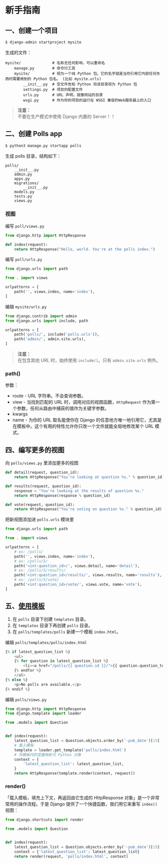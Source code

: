 # 新手指南

##  一、创建一个项目
```sh
$ django-admin startproject mysite
```

生成的文件：  
```
mysite/              # 名称无任何影响，可以重命名
    manage.py        # 命令行工具
    mysite/          # 视为一个纯 Python 包。它的名字就是当你引用它内部任何东西时需要用到的 Python 包名。 (比如 mysite.urls)
        __init__.py  # 空文件告知 Python 将该目录视为 Python 包
        settings.py  # 项目的配置文件
        urls.py      # URL 声明，就像网站的目录
        wsgi.py      # 作为你的项目的运行在 WSGI 兼容的Web服务器上的入口
```

>**注意：**  
>不要在生产模式中使用 Django 内置的 Server！！  

## 二、创建 Polls app
```sh
$ python3 manage.py startapp polls
```

生成 polls 目录，结构如下：  
```
polls/
    __init__.py
    admin.py
    apps.py
    migrations/
        __init__.py
    models.py
    tests.py
    views.py
```

### 视图
编写 `poll/views.py`  
```py
from django.http import HttpResponse

def index(request):
    return HttpResponse("Hello, world. You're at the polls index.")
```
编写 `poll/urls.py`  
```py
from django.urls import path

from . import views

urlpatterns = [
    path('', views.index, name='index'),
]
```
编辑 `mysite/urls.py`  
```py
from django.contrib import admin
from django.urls import include, path

urlpatterns = [
    path('polls/', include('polls.urls')),
    path('admin/', admin.site.urls),
]
```

>**注意：**  
>在包含其他 URL 时，始终使用 `include()`。只有 `admin.site.urls` 例外。  

### path()
参数：  
- route - URL 字符串。不会查询参数。  
- view - 当找到匹配的 URL 时，调用对应的视图函数，`HttpRequest` 作为第一个参数，任何从路由中捕获的值作为关键字参数。  
- kwargs  
- name - 为你的 URL 取名能使你在 Django 的任意地方唯一地引用它，尤其是在模板中。这个有用的特性允许你只改一个文件就能全局地修改某个 URL 模式。


## 四、编写更多的视图
向 `polls/views.py` 里添加更多的视图  
```py
def detail(request, question_id):
    return HttpResponse("You're looking at question %s." % question_id)

def results(request, question_id):
    response = "You're looking at the results of question %s."
    return HttpResponse(response % question_id)

def vote(request, question_id):
    return HttpResponse("You're voting on question %s." % question_id)
```
把新视图添加进 `polls.urls` 模块里  
```py
from django.urls import path

from . import views

urlpatterns = [
    # ex: /polls/
    path('', views.index, name='index'),
    # ex: /polls/5/
    path('<int:question_id>/', views.detail, name='detail'),
    # ex: /polls/5/results/
    path('<int:question_id>/results/', views.results, name='results'),
    # ex: /polls/5/vote/
    path('<int:question_id>/vote/', views.vote, name='vote'),
]
```

## 五、[使用模板](https://docs.djangoproject.com/zh-hans/2.2/intro/tutorial03/#write-views-that-actually-do-something)
1. 在 `polls` 目录下创建 `templates` 目录。  
2. 在 `templates` 目录下再创建 `polls` 目录。  
3. 在 `polls/templates/polls` 新建一个模板 `index.html`。  

编辑 `polls/templates/polls/index.html`  
```py
{% if latest_question_list %}
    <ul>
    {% for question in latest_question_list %}
        <li><a href="/polls/{{ question.id }}/">{{ question.question_text }}</a></li>
    {% endfor %}
    </ul>
{% else %}
    <p>No polls are available.</p>
{% endif %}
```
编辑 `polls/views.py`  
```py
from django.http import HttpResponse
from django.template import loader

from .models import Question


def index(request):
    latest_question_list = Question.objects.order_by('-pub_date')[:5]
    # 载入模板
    template = loader.get_template('polls/index.html')
    # 将模板内的变量映射为 Python 对象
    context = {
        'latest_question_list': latest_question_list,
    }
    return HttpResponse(template.render(context, request))
```

### render()
「载入模板，填充上下文，再返回由它生成的 HttpResponse 对象」是一个非常常用的操作流程。于是 Django 提供了一个快捷函数，我们用它来重写 `index()` 视图：  
```py
from django.shortcuts import render

from .models import Question


def index(request):
    latest_question_list = Question.objects.order_by('-pub_date')[:5]
    context = {'latest_question_list': latest_question_list}
    return render(request, 'polls/index.html', context)
```

